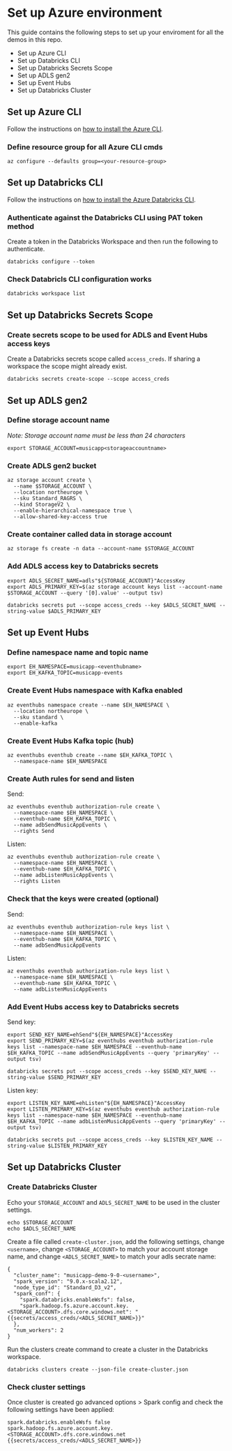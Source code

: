 # Set up Azure environment

This guide contains the following steps to set up your enviroment for all the demos in this repo.

- Set up Azure CLI
- Set up Databricks CLI
- Set up Databricks Secrets Scope
- Set up ADLS gen2
- Set up Event Hubs
- Set up Databricks Cluster

## Set up Azure CLI

Follow the instructions on [how to install the Azure CLI](https://docs.microsoft.com/en-us/cli/azure/install-azure-cli).

### Define resource group for all Azure CLI cmds

```
az configure --defaults group=<your-resource-group>
```

## Set up Databricks CLI

Follow the instructions on [how to install the Azure Databricks CLI](https://docs.microsoft.com/en-us/azure/databricks/dev-tools/cli/).

### Authenticate against the Databricks CLI using PAT token method

Create a token in the Databricks Workspace and then run the following to authenticate.

```
databricks configure --token
```

### Check Databricls CLI configuration works

```
databricks workspace list
```

## Set up Databricks Secrets Scope

### Create secrets scope to be used for ADLS and Event Hubs access keys

Create a Databricks secrets scope called `access_creds`. If sharing a workspace the scope might already exist.  

```
databricks secrets create-scope --scope access_creds
```

## Set up ADLS gen2

### Define storage account name

*Note: Storage account name must be less than 24 characters*

```
export STORAGE_ACCOUNT=musicapp<storageaccountname>
```

### Create ADLS gen2 bucket

```
az storage account create \
  --name $STORAGE_ACCOUNT \
  --location northeurope \
  --sku Standard_RAGRS \
  --kind StorageV2 \
  --enable-hierarchical-namespace true \
  --allow-shared-key-access true
```

### Create container called data in storage account

```
az storage fs create -n data --account-name $STORAGE_ACCOUNT
```

### Add ADLS access key to Databricks secrets

```
export ADLS_SECRET_NAME=adls"${STORAGE_ACCOUNT}"AccessKey
export ADLS_PRIMARY_KEY=$(az storage account keys list --account-name $STORAGE_ACCOUNT --query '[0].value' --output tsv)

databricks secrets put --scope access_creds --key $ADLS_SECRET_NAME --string-value $ADLS_PRIMARY_KEY
```

## Set up Event Hubs

### Define namespace name and topic name

```
export EH_NAMESPACE=musicapp-<eventhubname>
export EH_KAFKA_TOPIC=musicapp-events
```

### Create Event Hubs namespace with Kafka enabled

```
az eventhubs namespace create --name $EH_NAMESPACE \
  --location northeurope \
  --sku standard \
  --enable-kafka
```

### Create Event Hubs Kafka topic (hub)

```
az eventhubs eventhub create --name $EH_KAFKA_TOPIC \
  --namespace-name $EH_NAMESPACE
```

### Create Auth rules for send and listen

Send:

```
az eventhubs eventhub authorization-rule create \
  --namespace-name $EH_NAMESPACE \
  --eventhub-name $EH_KAFKA_TOPIC \
  --name adbSendMusicAppEvents \
  --rights Send
```

Listen: 

```
az eventhubs eventhub authorization-rule create \
  --namespace-name $EH_NAMESPACE \
  --eventhub-name $EH_KAFKA_TOPIC \
  --name adbListenMusicAppEvents \
  --rights Listen
```

### Check that the keys were created (optional)

Send:

```
az eventhubs eventhub authorization-rule keys list \
  --namespace-name $EH_NAMESPACE \
  --eventhub-name $EH_KAFKA_TOPIC \
  --name adbSendMusicAppEvents
```

Listen:

```
az eventhubs eventhub authorization-rule keys list \
  --namespace-name $EH_NAMESPACE \
  --eventhub-name $EH_KAFKA_TOPIC \
  --name adbListenMusicAppEvents
```


### Add Event Hubs access key to Databricks secrets

Send key:

```
export SEND_KEY_NAME=ehSend"${EH_NAMESPACE}"AccessKey
export SEND_PRIMARY_KEY=$(az eventhubs eventhub authorization-rule keys list --namespace-name $EH_NAMESPACE --eventhub-name $EH_KAFKA_TOPIC --name adbSendMusicAppEvents --query 'primaryKey' --output tsv)

databricks secrets put --scope access_creds --key $SEND_KEY_NAME --string-value $SEND_PRIMARY_KEY
```

Listen key:

```
export LISTEN_KEY_NAME=ehListen"${EH_NAMESPACE}"AccessKey
export LISTEN_PRIMARY_KEY=$(az eventhubs eventhub authorization-rule keys list --namespace-name $EH_NAMESPACE --eventhub-name $EH_KAFKA_TOPIC --name adbListenMusicAppEvents --query 'primaryKey' --output tsv)

databricks secrets put --scope access_creds --key $LISTEN_KEY_NAME --string-value $LISTEN_PRIMARY_KEY
```

## Set up Databricks Cluster


### Create Databricks Cluster

Echo your `STORAGE_ACCOUNT` and `ADLS_SECRET_NAME` to be used in the cluster settings.

```
echo $STORAGE_ACCOUNT 
echo $ADLS_SECRET_NAME
```

Create a file called `create-cluster.json`, add the following settings, change `<username>`, change `<STORAGE_ACCOUNT>` to match your account storage name, and change `<ADLS_SECRET_NAME>` to match your adls secrate name:

```
{
  "cluster_name": "musicapp-demo-9-0-<username>",
  "spark_version": "9.0.x-scala2.12",
  "node_type_id": "Standard_D3_v2",
  "spark_conf": {
    "spark.databricks.enableWsfs": false,
    "spark.hadoop.fs.azure.account.key.<STORAGE_ACCOUNT>.dfs.core.windows.net": "{{secrets/access_creds/<ADLS_SECRET_NAME>}}"
  },
  "num_workers": 2
}
```

Run the clusters create command to create a cluster in the Databricks workspace.

```
databricks clusters create --json-file create-cluster.json
```


### Check cluster settings

Once cluster is created go advanced options > Spark config and check the following settings have been applied:

```
spark.databricks.enableWsfs false
spark.hadoop.fs.azure.account.key.<STORAGE_ACCOUNT>.dfs.core.windows.net {{secrets/access_creds/<ADLS_SECRET_NAME>}}
```



